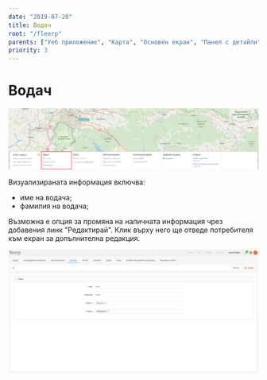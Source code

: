 ```yaml
---
date: "2019-07-20"
title: Водач
root: "/fleerp"
parents: ["Уеб приложение", "Карта", "Основен екран", "Панел с детайли"]
priority: 3
---
```


# Водач

![DriverWidget](driver-widget-bg.png)

Визуализираната информация включва:
- име на водача;
- фамилия на водача;

Възможна е опция за промяна на наличната информация чрез добавения линк "Редактирай".
Клик върху него ще отведе потребителя към екран за допълнителна редакция.

![DriverSettings](driver-settings-bg.png) 
